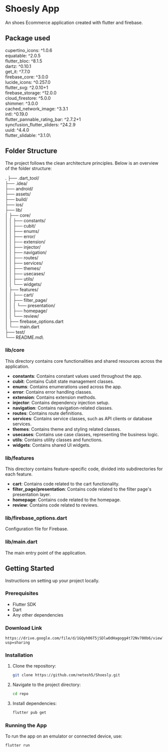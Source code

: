 # Shoesly App
An shoes Ecommerce application created with flutter and firebase.

## Package used
  cupertino_icons: ^1.0.6\
  equatable: ^2.0.5\
  flutter_bloc: ^8.1.5\
  dartz: ^0.10.1\
  get_it: ^7.7.0\
  firebase_core: ^3.0.0\
  lucide_icons: ^0.257.0\
  flutter_svg: ^2.0.10+1\
  firebase_storage: ^12.0.0\
  cloud_firestore: ^5.0.0\
  shimmer: ^3.0.0\
  cached_network_image: ^3.3.1\
  intl: ^0.19.0\
  flutter_pannable_rating_bar: ^2.7.2+1\
  syncfusion_flutter_sliders: ^24.2.9\
  uuid: ^4.4.0\
  flutter_slidable: ^3.1.0\

## Folder Structure 
The project follows the clean architecture principles. Below is an overview of the folder structure:


.
├── .dart_tool/  \
├── .idea/ \
├── android/ \
├── assets/\
├── build/\
├── ios/\
├── lib/\
│ ├── core/\
│ │ ├── constants/\
│ │ ├── cubit/\
│ │ ├── enums/\
│ │ ├── error/\
│ │ ├── extension/\
│ │ ├── injector/\
│ │ ├── navigation/\
│ │ ├── routes/\
│ │ ├── services/\
│ │ ├── themes/\
│ │ ├── usecases/\
│ │ ├── utils/\
│ │ └── widgets/\
│ ├── features/\
│ │ ├── cart/\
│ │ ├── filter_page/\
│ │ │ └── presentation/\
│ │ ├── homepage/\
│ │ └── review/\
│ ├── firebase_options.dart\
│ └── main.dart\
├── test/\
└── README.md\




### lib/core

This directory contains core functionalities and shared resources across the application.

- **constants**: Contains constant values used throughout the app.
- **cubit**: Contains Cubit state management classes.
- **enums**: Contains enumerations used across the app.
- **error**: Contains error handling classes.
- **extension**: Contains extension methods.
- **injector**: Contains dependency injection setup.
- **navigation**: Contains navigation-related classes.
- **routes**: Contains route definitions.
- **services**: Contains service classes, such as API clients or database services.
- **themes**: Contains theme and styling related classes.
- **usecases**: Contains use case classes, representing the business logic.
- **utils**: Contains utility classes and functions.
- **widgets**: Contains shared UI widgets.

### lib/features

This directory contains feature-specific code, divided into subdirectories for each feature.

- **cart**: Contains code related to the cart functionality.
- **filter_page/presentation**: Contains code related to the filter page's presentation layer.
- **homepage**: Contains code related to the homepage.
- **review**: Contains code related to reviews.

### lib/firebase_options.dart

Configuration file for Firebase.

### lib/main.dart

The main entry point of the application.

## Getting Started

Instructions on setting up your project locally.

### Prerequisites

- Flutter SDK
- Dart
- Any other dependencies

### Download Link 
```
https://drive.google.com/file/d/1GQyh06T5jSDlwOdHagogg4t72Nv700b6/view?usp=sharing
```

### Installation

1. Clone the repository:
    ```bash
    git clone https://github.com/netesh5/Shoesly.git
    ```
2. Navigate to the project directory:
    ```bash
    cd repo
    ```
3. Install dependencies:
    ```bash
    flutter pub get
    ```

### Running the App

To run the app on an emulator or connected device, use:

```bash
flutter run
```

